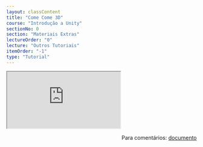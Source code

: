 ```yaml
---
layout: classContent
title: "Come Come 3D"
course: "Introdução a Unity"
sectionNo: 0
section: "Materiais Extras"
lectureOrder: "0"
lecture: "Outros Tutoriais"
itemOrder: "-1"
type: "Tutorial"
---
```


<iframe src="https://docs.google.com/document/d/e/2PACX-1vSGIXApjF_oxQi6jjXx8i6QHfTEJR7DKCv7qKom-L2OHtGCiUbKLWTynDzMkpomWmv3rl1oupuApN6I/pub?embedded=true"></iframe>

<span style="float:right">Para comentários: [documento](https://docs.google.com/document/d/1703BBBs6wLJJrBmJfv_Ph2YPezDQRq1su9UjKYXLpOQ/edit?usp=sharing)</span>
